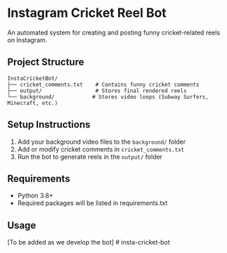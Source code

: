 # Instagram Cricket Reel Bot

An automated system for creating and posting funny cricket-related reels on Instagram.

## Project Structure

```
InstaCricketBot/
├── cricket_comments.txt    # Contains funny cricket comments
├── output/                 # Stores final rendered reels
└── background/            # Stores video loops (Subway Surfers, Minecraft, etc.)
```

## Setup Instructions

1. Add your background video files to the `background/` folder
2. Add or modify cricket comments in `cricket_comments.txt`
3. Run the bot to generate reels in the `output/` folder

## Requirements

- Python 3.8+
- Required packages will be listed in requirements.txt

## Usage

[To be added as we develop the bot] #   i n s t a - c r i c k e t - b o t  
 